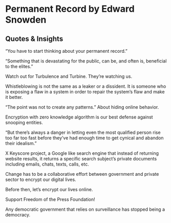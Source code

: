 # Permanent Record by Edward Snowden

## Quotes & Insights

“You have to start thinking about your permanent record.”

“Something that is devastating for the public, can be, and often is, beneficial to the elites.”

Watch out for Turbulence and Turbine. They’re watching us.

Whistleblowing is not the same as a leaker or a dissident. It is someone who is exposing a flaw in a system in order to repair the system’s flaw and make it better.

“The point was not to create any patterns.” About hiding online behavior.

Encryption with zero knowledge algorithm is our best defense against snooping entities.

“But there’s always a danger in letting even the most qualified person rise too far too fast before they’ve had enough time to get cynical and abandon their idealism.”

X Keyscore project, a Google like search engine that instead of returning website results, it returns a specific search subject’s private documents including emails, chats, texts, calls, etc.

Change has to be a collaborative effort between government and private sector to encrypt our digital lives.

Before then, let’s encrypt our lives online.

Support Freedom of the Press Foundation!

Any democratic government that relies on surveillance has stopped being a democracy. 
